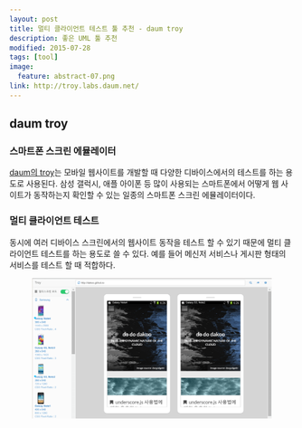 ```yaml
---
layout: post
title: 멀티 클라이언트 테스트 툴 추천 - daum troy 
description: 좋은 UML 툴 추천
modified: 2015-07-28
tags: [tool]
image:
  feature: abstract-07.png
link: http://troy.labs.daum.net/
---
```


## daum troy 

### 스마트폰 스크린 에뮬레이터

[daum의 troy](http://troy.labs.daum.net/)는 모바일 웹사이트를 개발할 때 다양한 디바이스에서의 테스트를 하는 용도로 사용된다. 삼성 갤럭시, 애플 아이폰 등 많이 사용되는 스마트폰에서 어떻게 웹 사이트가 동작하는지 확인할 수 있는 일종의 스마트폰 스크린 에뮬레이터이다. 

### 멀티 클라이언트 테스트 

동시에 여러 디바이스 스크린에서의 웹사이트 동작을 테스트 할 수 있기 때문에 멀티 클라이언트 테스트를 하는 용도로 쓸 수 있다. 예를 들어 메신저 서비스나 게시판 형태의 서비스를 테스트 할 때 적합하다.   
 
<figure>
<img src="/images/daum-troy.PNG" alt="">
</figure>
